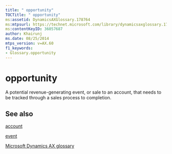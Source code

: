 ```yaml
---
title: " opportunity"
TOCTitle: " opportunity"
ms:assetid: DynamicsAXGlossary.178764
ms:mtpsurl: https://technet.microsoft.com/library/dynamicsaxglossary.178764(v=AX.60)
ms:contentKeyID: 36057687
author: Khairunj
ms.date: 08/25/2014
mtps_version: v=AX.60
f1_keywords:
- Glossary.opportunity
---
```


# opportunity

A potential revenue-generating event, or sale to an account, that needs to be tracked through a sales process to completion.

## See also

[account](account.md)

[event](event.md)

[Microsoft Dynamics AX glossary](glossary/microsoft-dynamics-ax-glossary.md)

  


